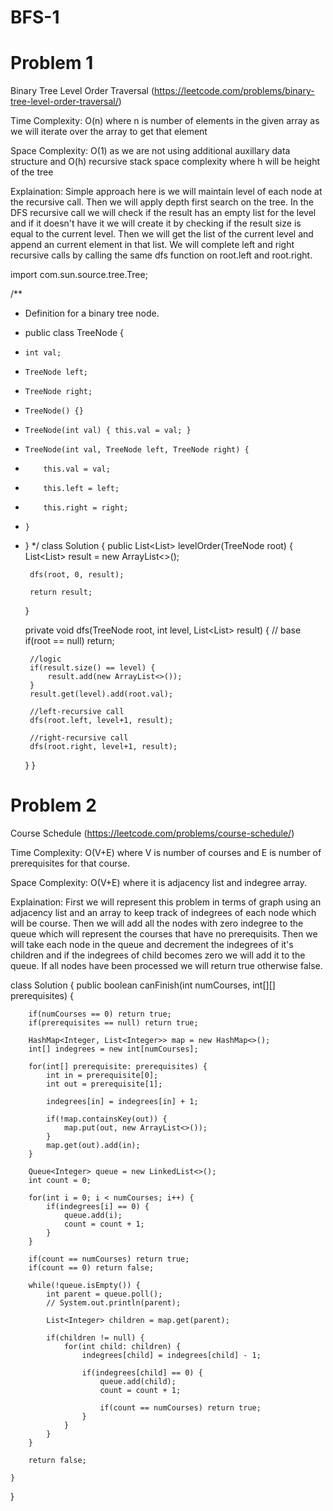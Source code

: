 # BFS-1
# Problem 1
Binary Tree Level Order Traversal (https://leetcode.com/problems/binary-tree-level-order-traversal/)

Time Complexity: O(n) where n is number of elements in the given array as we will iterate over the array to get that element

Space Complexity: O(1) as we are not using additional auxillary data structure and O(h) recursive stack space complexity where h will be height of the tree

Explaination: Simple approach here is we will maintain level of each node at the recursive call. Then we will apply depth first search on the tree. In the DFS recursive call we will check if the result has an empty list for the level and if it doesn't have it we will create it by checking if the result size is equal to the current level. Then we will get the list of the current level and append an current element in that list. We will complete left and right recursive calls by calling the same dfs function on root.left and root.right.



import com.sun.source.tree.Tree;

/**
 * Definition for a binary tree node.
 * public class TreeNode {
 *     int val;
 *     TreeNode left;
 *     TreeNode right;
 *     TreeNode() {}
 *     TreeNode(int val) { this.val = val; }
 *     TreeNode(int val, TreeNode left, TreeNode right) {
 *         this.val = val;
 *         this.left = left;
 *         this.right = right;
 *     }
 * }
 */
class Solution {
    public List<List<Integer>> levelOrder(TreeNode root) {
        List<List<Integer>> result = new ArrayList<>();

        dfs(root, 0, result);

        return result;
    }

    private void dfs(TreeNode root, int level, List<List<Integer>> result) {
        // base
        if(root == null) return;

        //logic
        if(result.size() == level) {
            result.add(new ArrayList<>());
        }
        result.get(level).add(root.val);

        //left-recursive call
        dfs(root.left, level+1, result);

        //right-recursive call
        dfs(root.right, level+1, result);
    }
}

# Problem 2
Course Schedule (https://leetcode.com/problems/course-schedule/)

Time Complexity: O(V+E) where V is number of courses and E is number of prerequisites for that course. 

Space Complexity: O(V+E) where it is adjacency list and indegree array.

Explaination: First we will represent this problem in terms of graph using an adjacency list and an array to keep track of indegrees of each node which will be course. Then we will add all the nodes with zero indegree to the queue which will represent the courses that have no prerequisits. Then we will take each node in the queue and decrement the indegrees of it's children and if the indegrees of child becomes zero we will add it to the queue. If all nodes have been processed we will return true otherwise false.


class Solution {
    public boolean canFinish(int numCourses, int[][] prerequisites) {
        
        if(numCourses == 0) return true;
        if(prerequisites == null) return true;

        HashMap<Integer, List<Integer>> map = new HashMap<>();
        int[] indegrees = new int[numCourses];

        for(int[] prerequisite: prerequisites) {
            int in = prerequisite[0];
            int out = prerequisite[1];

            indegrees[in] = indegrees[in] + 1;

            if(!map.containsKey(out)) {
                map.put(out, new ArrayList<>());
            }
            map.get(out).add(in);
        }

        Queue<Integer> queue = new LinkedList<>();
        int count = 0;

        for(int i = 0; i < numCourses; i++) {
            if(indegrees[i] == 0) {
                queue.add(i);
                count = count + 1;
            }
        }

        if(count == numCourses) return true;
        if(count == 0) return false;

        while(!queue.isEmpty()) {
            int parent = queue.poll();
            // System.out.println(parent);

            List<Integer> children = map.get(parent); 

            if(children != null) {
                for(int child: children) {
                    indegrees[child] = indegrees[child] - 1;

                    if(indegrees[child] == 0) {
                        queue.add(child);
                        count = count + 1;

                        if(count == numCourses) return true;
                    }
                }
            }
        }

        return false;

    }
}